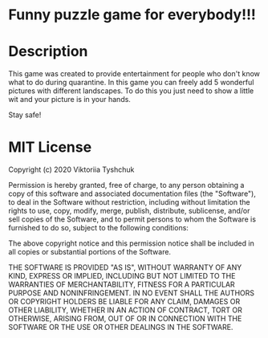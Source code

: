 # Funny puzzle game for everybody!!!

# Description
This game was created to provide entertainment for people who don't know what to do during quarantine. In this game you can freely add 5 wonderful pictures with different landscapes. To do this you just need to show a little wit and your picture is in your hands.

Stay safe!

# MIT License
Copyright (c) 2020 Viktoriia Tyshchuk

Permission is hereby granted, free of charge, to any person obtaining a copy of this software and associated documentation files (the "Software"), to deal in the Software without restriction, including without limitation the rights to use, copy, modify, merge, publish, distribute, sublicense, and/or sell copies of the Software, and to permit persons to whom the Software is furnished to do so, subject to the following conditions:

The above copyright notice and this permission notice shall be included in all copies or substantial portions of the Software.

THE SOFTWARE IS PROVIDED "AS IS", WITHOUT WARRANTY OF ANY KIND, EXPRESS OR IMPLIED, INCLUDING BUT NOT LIMITED TO THE WARRANTIES OF MERCHANTABILITY, FITNESS FOR A PARTICULAR PURPOSE AND NONINFRINGEMENT. IN NO EVENT SHALL THE AUTHORS OR COPYRIGHT HOLDERS BE LIABLE FOR ANY CLAIM, DAMAGES OR OTHER LIABILITY, WHETHER IN AN ACTION OF CONTRACT, TORT OR OTHERWISE, ARISING FROM, OUT OF OR IN CONNECTION WITH THE SOFTWARE OR THE USE OR OTHER DEALINGS IN THE SOFTWARE.
